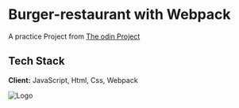 
# Burger-restaurant with Webpack

A practice Project from
[The odin Project](theodinproject.com)
## Tech Stack

**Client:** JavaScript, Html, Css, Webpack



![Logo](https://raw.githubusercontent.com/webpack/media/master/logo/icon-square-small.png)


